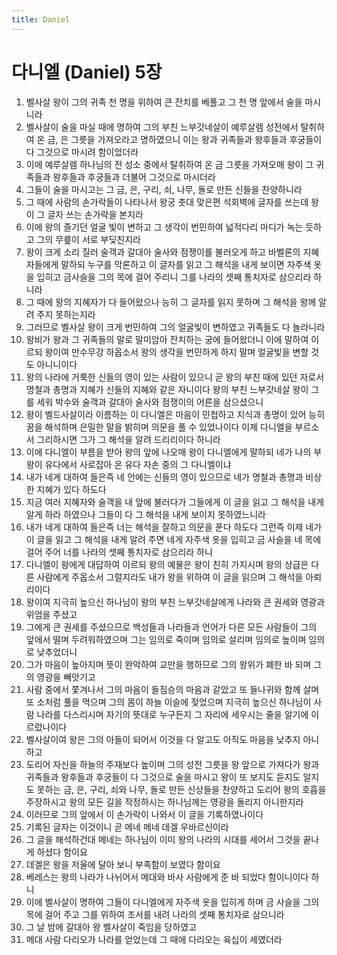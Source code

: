 ```yaml
---
title: Daniel
---
```


# 다니엘 (Daniel) 5장
1. 벨사살 왕이 그의 귀족 천 명을 위하여 큰 잔치를 베풀고 그 천 명 앞에서 술을 마시니라
1. 벨사살이 술을 마실 때에 명하여 그의 부친 느부갓네살이 예루살렘 성전에서 탈취하여 온 금, 은 그릇을 가져오라고 명하였으니 이는 왕과 귀족들과 왕후들과 후궁들이 다 그것으로 마시려 함이었더라
1. 이에 예루살렘 하나님의 전 성소 중에서 탈취하여 온 금 그릇을 가져오매 왕이 그 귀족들과 왕후들과 후궁들과 더불어 그것으로 마시더라
1. 그들이 술을 마시고는 그 금, 은, 구리, 쇠, 나무, 돌로 만든 신들을 찬양하니라
1. 그 때에 사람의 손가락들이 나타나서 왕궁 촛대 맞은편 석회벽에 글자를 쓰는데 왕이 그 글자 쓰는 손가락을 본지라
1. 이에 왕의 즐기던 얼굴 빛이 변하고 그 생각이 번민하여 넓적다리 마디가 녹는 듯하고 그의 무릎이 서로 부딪친지라
1. 왕이 크게 소리 질러 술객과 갈대아 술사와 점쟁이를 불러오게 하고 바벨론의 지혜자들에게 말하되 누구를 막론하고 이 글자를 읽고 그 해석을 내게 보이면 자주색 옷을 입히고 금사슬을 그의 목에 걸어 주리니 그를 나라의 셋째 통치자로 삼으리라 하니라
1. 그 때에 왕의 지혜자가 다 들어왔으나 능히 그 글자를 읽지 못하며 그 해석을 왕께 알려 주지 못하는지라
1. 그러므로 벨사살 왕이 크게 번민하여 그의 얼굴빛이 변하였고 귀족들도 다 놀라니라
1. 왕비가 왕과 그 귀족들의 말로 말미암아 잔치하는 궁에 들어왔더니 이에 말하여 이르되 왕이여 만수무강 하옵소서 왕의 생각을 번민하게 하지 말며 얼굴빛을 변할 것도 아니니이다
1. 왕의 나라에 거룩한 신들의 영이 있는 사람이 있으니 곧 왕의 부친 때에 있던 자로서 명철과 총명과 지혜가 신들의 지혜와 같은 자니이다 왕의 부친 느부갓네살 왕이 그를 세워 박수와 술객과 갈대아 술사와 점쟁이의 어른을 삼으셨으니
1. 왕이 벨드사살이라 이름하는 이 다니엘은 마음이 민첩하고 지식과 총명이 있어 능히 꿈을 해석하며 은밀한 말을 밝히며 의문을 풀 수 있었나이다 이제 다니엘을 부르소서 그리하시면 그가 그 해석을 알려 드리리이다 하니라
1. 이에 다니엘이 부름을 받아 왕의 앞에 나오매 왕이 다니엘에게 말하되 네가 나의 부왕이 유다에서 사로잡아 온 유다 자손 중의 그 다니엘이냐
1. 내가 네게 대하여 들은즉 네 안에는 신들의 영이 있으므로 네가 명철과 총명과 비상한 지혜가 있다 하도다
1. 지금 여러 지혜자와 술객을 내 앞에 불러다가 그들에게 이 글을 읽고 그 해석을 내게 알게 하라 하였으나 그들이 다 그 해석을 내게 보이지 못하였느니라
1. 내가 네게 대하여 들은즉 너는 해석을 잘하고 의문을 푼다 하도다 그런즉 이제 네가 이 글을 읽고 그 해석을 내게 알려 주면 네게 자주색 옷을 입히고 금 사슬을 네 목에 걸어 주어 너를 나라의 셋째 통치자로 삼으리라 하니
1. 다니엘이 왕에게 대답하여 이르되 왕의 예물은 왕이 친히 가지시며 왕의 상급은 다른 사람에게 주옵소서 그럴지라도 내가 왕을 위하여 이 글을 읽으며 그 해석을 아뢰리이다
1. 왕이여 지극히 높으신 하나님이 왕의 부친 느부갓네살에게 나라와 큰 권세와 영광과 위엄을 주셨고
1. 그에게 큰 권세를 주셨으므로 백성들과 나라들과 언어가 다른 모든 사람들이 그의 앞에서 떨며 두려워하였으며 그는 임의로 죽이며 임의로 살리며 임의로 높이며 임의로 낮추었더니
1. 그가 마음이 높아지며 뜻이 완악하여 교만을 행하므로 그의 왕위가 폐한 바 되며 그의 영광을 빼앗기고
1. 사람 중에서 쫓겨나서 그의 마음이 들짐승의 마음과 같았고 또 들나귀와 함께 살며 또 소처럼 풀을 먹으며 그의 몸이 하늘 이슬에 젖었으며 지극히 높으신 하나님이 사람 나라를 다스리시며 자기의 뜻대로 누구든지 그 자리에 세우시는 줄을 알기에 이르렀나이다
1. 벨사살이여 왕은 그의 아들이 되어서 이것을 다 알고도 아직도 마음을 낮추지 아니하고
1. 도리어 자신을 하늘의 주재보다 높이며 그의 성전 그릇을 왕 앞으로 가져다가 왕과 귀족들과 왕후들과 후궁들이 다 그것으로 술을 마시고 왕이 또 보지도 듣지도 알지도 못하는 금, 은, 구리, 쇠와 나무, 돌로 만든 신상들을 찬양하고 도리어 왕의 호흡을 주장하시고 왕의 모든 길을 작정하시는 하나님께는 영광을 돌리지 아니한지라
1. 이러므로 그의 앞에서 이 손가락이 나와서 이 글을 기록하였나이다
1. 기록된 글자는 이것이니 곧 메네 메네 데겔 우바르신이라
1. 그 글을 해석하건대 메네는 하나님이 이미 왕의 나라의 시대를 세어서 그것을 끝나게 하셨다 함이요
1. 데겔은 왕을 저울에 달아 보니 부족함이 보였다 함이요
1. 베레스는 왕의 나라가 나뉘어서 메대와 바사 사람에게 준 바 되었다 함이니이다 하니
1. 이에 벨사살이 명하여 그들이 다니엘에게 자주색 옷을 입히게 하며 금 사슬을 그의 목에 걸어 주고 그를 위하여 조서를 내려 나라의 셋째 통치자로 삼으니라
1. 그 날 밤에 갈대아 왕 벨사살이 죽임을 당하였고
1. 메대 사람 다리오가 나라를 얻었는데 그 때에 다리오는 육십이 세였더라